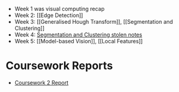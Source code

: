 - Week 1 was visual computing recap
- Week 2: [[Edge Detection]]
- Week 3: [[Generalised Hough Transform]], [[Segmentation and Clustering]]
- Week 4: [Segmentation and Clustering stolen notes](Computer_Vision_Week4.pdf)
- Week 5: [[Model-based Vision]], [[Local Features]]
# Coursework Reports
- [Coursework 2 Report](Coursework%202%20Report.md)